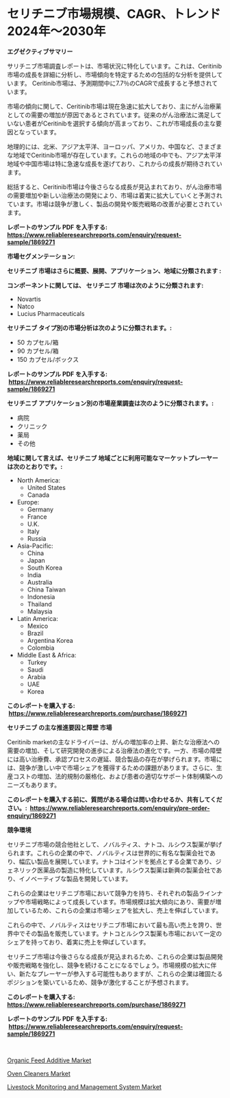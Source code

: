 <p><h1>セリチニブ市場規模、CAGR、トレンド2024年〜2030年</h1></p><p><strong>エグゼクティブサマリー</strong></p>
<p><p>サリチニブ市場調査レポートは、市場状況に特化しています。これは、Ceritinib市場の成長を詳細に分析し、市場傾向を特定するための包括的な分析を提供しています。 Ceritinib市場は、予測期間中に7.7％のCAGRで成長すると予想されています。</p><p>市場の傾向に関して、Ceritinib市場は現在急速に拡大しており、主にがん治療薬としての需要の増加が原因であるとされています。従来のがん治療法に満足していない患者がCeritinibを選択する傾向が高まっており、これが市場成長の主な要因となっています。</p><p>地理的には、北米、アジア太平洋、ヨーロッパ、アメリカ、中国など、さまざまな地域でCeritinib市場が存在しています。これらの地域の中でも、アジア太平洋地域や中国市場は特に急速な成長を遂げており、これからの成長が期待されています。</p><p>総括すると、Ceritinib市場は今後さらなる成長が見込まれており、がん治療市場の需要増加や新しい治療法の開発により、市場は着実に拡大していくと予測されています。市場は競争が激しく、製品の開発や販売戦略の改善が必要とされています。</p></p>
<p><strong>レポートのサンプル PDF を入手する: <a href="https://www.reliableresearchreports.com/enquiry/request-sample/1869271">https://www.reliableresearchreports.com/enquiry/request-sample/1869271</a></strong></p>
<p><strong>市場セグメンテーション:</strong></p>
<p><strong> セリチニブ 市場はさらに概要、展開、アプリケーション、地域に分類されます :</strong></p>
<p><strong>コンポーネントに関しては、 セリチニブ 市場は次のように分類されます: &nbsp;</strong></p>
<p><ul><li>Novartis</li><li>Natco</li><li>Lucius Pharmaceuticals</li></ul></p>
<p><strong> セリチニブ タイプ別の市場分析は次のように分類されます。:</strong></p>
<p><ul><li>50 カプセル/箱</li><li>90 カプセル/箱</li><li>150 カプセル/ボックス</li></ul></p>
<p><strong>レポートのサンプル PDF を入手する: &nbsp;<a href="https://www.reliableresearchreports.com/enquiry/request-sample/1869271">https://www.reliableresearchreports.com/enquiry/request-sample/1869271</a></strong></p>
<p><strong> セリチニブ アプリケーション別の市場産業調査は次のように分類されます。:</strong></p>
<p><ul><li>病院</li><li>クリニック</li><li>薬局</li><li>その他</li></ul></p>
<p><strong>地域に関して言えば、セリチニブ 地域ごとに利用可能なマーケットプレーヤーは次のとおりです。:</strong></p>
<p><ul>
    <li>
        North America:
        <ul>
            <li>United States</li>
            <li>Canada</li>
        </ul>
    </li>
    <li>
        Europe:
        <ul>
            <li>Germany</li>
            <li>France</li>
            <li>U.K.</li>
            <li>Italy</li>
            <li>Russia</li>
        </ul>
    </li>
    <li>
        Asia-Pacific:
        <ul>
            <li>China</li>
            <li>Japan</li>
            <li>South Korea</li>
            <li>India</li>
            <li>Australia</li>
            <li>China Taiwan</li>
            <li>Indonesia</li>
            <li>Thailand</li>
            <li>Malaysia</li>
        </ul>
    </li>
    <li>
        Latin America:
        <ul>
            <li>Mexico</li>
            <li>Brazil</li>
            <li>Argentina Korea</li>
            <li>Colombia</li>
        </ul>
    </li>
    <li>
        Middle East & Africa:
        <ul>
            <li>Turkey</li>
            <li>Saudi</li>
            <li>Arabia</li>
            <li>UAE</li>
            <li>Korea</li>
        </ul>
    </li>
    </ul></p>
<p><strong>このレポートを購入する: &nbsp;<a href="https://www.reliableresearchreports.com/purchase/1869271">https://www.reliableresearchreports.com/purchase/1869271</a></strong></p>
<p><strong>セリチニブ の主な推進要因と障壁 市場</strong></p>
<p><p>Ceritinib marketの主なドライバーは、がんの増加率の上昇、新たな治療法への需要の増加、そして研究開発の進歩による治療法の進化です。一方、市場の障壁には高い治療費、承認プロセスの遅延、競合製品の存在が挙げられます。市場には、競争が激しい中で市場シェアを獲得するための課題があります。さらに、生産コストの増加、法的規制の厳格化、および患者の適切なサポート体制構築へのニーズもあります。</p></p>
<p><strong>このレポートを購入する前に、質問がある場合は問い合わせるか、共有してください。:&nbsp; <a href="https://www.reliableresearchreports.com/enquiry/pre-order-enquiry/1869271">https://www.reliableresearchreports.com/enquiry/pre-order-enquiry/1869271</a></strong></p>
<p><strong>競争環境</strong></p>
<p><p>セリチニブ市場の競合他社として、ノバルティス、ナトコ、ルシウス製薬が挙げられます。これらの企業の中で、ノバルティスは世界的に有名な製薬会社であり、幅広い製品を展開しています。ナトコはインドを拠点とする企業であり、ジェネリック医薬品の製造に特化しています。ルシウス製薬は新興の製薬会社であり、イノベーティブな製品を開発しています。</p><p>これらの企業はセリチニブ市場において競争力を持ち、それぞれの製品ラインナップや市場戦略によって成長しています。市場規模は拡大傾向にあり、需要が増加しているため、これらの企業は市場シェアを拡大し、売上を伸ばしています。</p><p>これらの中で、ノバルティスはセリチニブ市場において最も高い売上を誇り、世界中でその製品を販売しています。ナトコとルシウス製薬も市場において一定のシェアを持っており、着実に売上を伸ばしています。</p><p>セリチニブ市場は今後さらなる成長が見込まれるため、これらの企業は製品開発や販売戦略を強化し、競争を続けることになるでしょう。市場規模の拡大に伴い、新たなプレーヤーが参入する可能性もありますが、これらの企業は確固たるポジションを築いているため、競争が激化することが予想されます。</p></p>
<p><strong>このレポートを購入する: &nbsp; <a href="https://www.reliableresearchreports.com/purchase/1869271">https://www.reliableresearchreports.com/purchase/1869271</a></strong></p>
<p><strong>レポートのサンプル PDF を入手する: &nbsp;<a href="https://www.reliableresearchreports.com/enquiry/request-sample/1869271">https://www.reliableresearchreports.com/enquiry/request-sample/1869271</a></strong><strong></strong></p>
<p>&nbsp;</p>
<p><p><a href="https://valiant-lunge-8fe.notion.site/Organic-Feed-Additive-Market-Provides-Detailed-Segmentation-of-this-Market-based-on-Type-Applicatio-25d273c9b313492b8b8eea3a9f7d483b">Organic Feed Additive Market</a></p><p><a href="https://github.com/Hazelklievgspy6vdcsmu106w/Market-Research-Report-List-1/blob/main/oven-cleaners-market.md">Oven Cleaners Market</a></p><p><a href="https://picayune-night-cbd.notion.site/Livestock-Monitoring-and-Management-System-Market-Research-Report-Provides-Critical-Insights-that-ca-c7626fbc20cc4e218d8090193b6a8c5a">Livestock Monitoring and Management System Market</a></p></p>